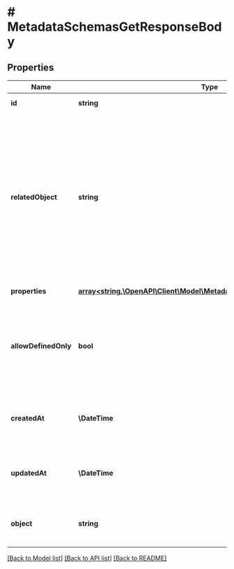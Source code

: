 # # MetadataSchemasGetResponseBody

## Properties

Name | Type | Description | Notes
------------ | ------------- | ------------- | -------------
**id** | **string** | Unique identifier of the metadata schema. | [optional]
**relatedObject** | **string** | The resource type. You can define custom metadata schemas, which have a custom &#x60;\&quot;related_object\&quot;&#x60; resource type. The standard metadata schemas are: &#x60;\&quot;campaign\&quot;&#x60;, &#x60;\&quot;customer\&quot;&#x60;, &#x60;\&quot;earning_rule\&quot;&#x60;, &#x60;\&quot;loyalty_tier\&quot;&#x60;, &#x60;\&quot;order\&quot;&#x60;, &#x60;\&quot;order_item\&quot;&#x60;, &#x60;\&quot;product\&quot;&#x60;, &#x60;\&quot;promotion_tier\&quot;&#x60;, &#x60;\&quot;publication\&quot;&#x60;, &#x60;\&quot;redemption\&quot;&#x60;, &#x60;\&quot;reward\&quot;&#x60;, &#x60;\&quot;voucher\&quot;&#x60;. | [optional]
**properties** | [**array<string,\OpenAPI\Client\Model\MetadataSchemaDefinitionDeprecated>**](MetadataSchemaDefinitionDeprecated.md) | Contains metadata definitions. | [optional]
**allowDefinedOnly** | **bool** | Restricts the creation of metadata fields when set to &#x60;true&#x60;. It indicates whether or not you can create new metadata definitions, e.g. in the campaign or publication manager. If set to &#x60;true&#x60;, then only the defined fields are available for assigning values. | [optional]
**createdAt** | **\DateTime** | Timestamp representing the date and time when the metadata schema was created. The value for this parameter is shown in the ISO 8601 format. | [optional]
**updatedAt** | **\DateTime** | Timestamp representing the date and time when the metadata schema was updated. The value for this parameter is shown in the ISO 8601 format. | [optional]
**object** | **string** | The type of the object represented by the JSON. This object stores information about the metadata schema. | [optional] [default to 'metadata_schema']

[[Back to Model list]](../../README.md#models) [[Back to API list]](../../README.md#endpoints) [[Back to README]](../../README.md)
